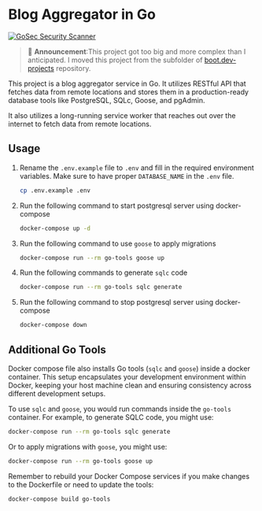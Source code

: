 # Blog Aggregator in Go

[![GoSec Security Scanner](https://github.com/1-ashraful-islam/blog-aggregator/actions/workflows/gosec.yml/badge.svg)](https://github.com/1-ashraful-islam/blog-aggregator/actions/workflows/gosec.yml)

> :loudspeaker: **Announcement**:This project got too big and more complex than I anticipated. I moved this project from the subfolder of [boot.dev-projects](https://github.com/1-ashraful-islam/boot.dev-projects) repository.

This project is a blog aggregator service in Go. It utilizes RESTful API that fetches data from remote locations and stores them in a production-ready database tools like PostgreSQL, SQLc, Goose, and pgAdmin.

It also utilizes a long-running service worker that reaches out over the internet to fetch data from remote locations.

## Usage

1. Rename the `.env.example` file to `.env` and fill in the required environment variables. Make sure to have proper `DATABASE_NAME` in the `.env` file.

    ```bash
    cp .env.example .env
    ```

2. Run the following command to start postgresql server using docker-compose

    ```bash
    docker-compose up -d
    ```

3. Run the following command to use `goose` to apply migrations

    ```bash
    docker-compose run --rm go-tools goose up
    ```

4. Run the following commands to generate `sqlc` code

    ```bash
    docker-compose run --rm go-tools sqlc generate
    ```

5. Run the following command to stop postgresql server using docker-compose

    ```bash
    docker-compose down
    ```

## Additional Go Tools

Docker compose file also installs Go tools (`sqlc` and `goose`) inside a docker container. This setup encapsulates your development environment within Docker, keeping your host machine clean and ensuring consistency across different development setups.

To use `sqlc` and `goose`, you would run commands inside the `go-tools` container. For example, to generate SQLC code, you might use:

```bash
docker-compose run --rm go-tools sqlc generate
```

Or to apply migrations with `goose`, you might use:

```bash
docker-compose run --rm go-tools goose up
```

Remember to rebuild your Docker Compose services if you make changes to the Dockerfile or need to update the tools:

```bash
docker-compose build go-tools
```
